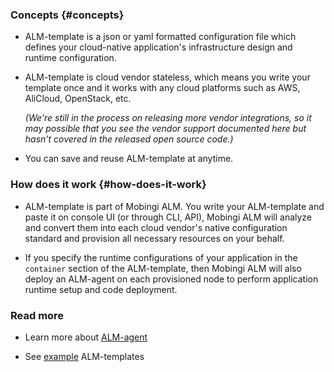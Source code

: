 ### Concepts {#concepts}

- ALM-template is a json or yaml formatted configuration file which defines your cloud-native application's infrastructure design and runtime configuration.

- ALM-template is cloud vendor stateless, which means you write your template once and it works with any cloud platforms such as AWS, AliCloud, OpenStack, etc.

    _(We're still in the process on releasing more vendor integrations, so it may possible that you see the vendor support documented here but hasn't covered in the released open source code.)_

- You can save and reuse ALM-template at anytime.


### How does it work {#how-does-it-work}

- ALM-template is part of Mobingi ALM. You write your ALM-template and paste it on console UI (or through CLI, API), Mobingi ALM will analyze and convert them into each cloud vendor's native configuration standard and provision all necessary resources on your behalf.

- If you specify the runtime configurations of your application in the `container` section of the ALM-template, then Mobingi ALM will also deploy an ALM-agent on each provisioned node to perform application runtime setup and code deployment.

### Read more

- Learn more about [ALM-agent](https://learn.mobingi.com/alm-agent)

- See [example](https://learn.mobingi.com/alm-templates-example-templates) ALM-templates
